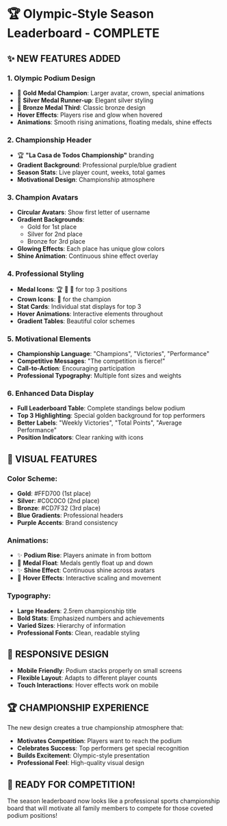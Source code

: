 # 🏆 Olympic-Style Season Leaderboard - COMPLETE

## ✨ NEW FEATURES ADDED

### 1. **Olympic Podium Design**
- 🥇 **Gold Medal Champion**: Larger avatar, crown, special animations
- 🥈 **Silver Medal Runner-up**: Elegant silver styling  
- 🥉 **Bronze Medal Third**: Classic bronze design
- **Hover Effects**: Players rise and glow when hovered
- **Animations**: Smooth rising animations, floating medals, shine effects

### 2. **Championship Header**
- 🏆 **"La Casa de Todos Championship"** branding
- **Gradient Background**: Professional purple/blue gradient
- **Season Stats**: Live player count, weeks, total games
- **Motivational Design**: Championship atmosphere

### 3. **Champion Avatars**
- **Circular Avatars**: Show first letter of username
- **Gradient Backgrounds**: 
  - Gold for 1st place
  - Silver for 2nd place  
  - Bronze for 3rd place
- **Glowing Effects**: Each place has unique glow colors
- **Shine Animation**: Continuous shine effect overlay

### 4. **Professional Styling**
- **Medal Icons**: 🏆 🥈 🥉 for top 3 positions
- **Crown Icons**: 👑 for the champion
- **Stat Cards**: Individual stat displays for top 3
- **Hover Animations**: Interactive elements throughout
- **Gradient Tables**: Beautiful color schemes

### 5. **Motivational Elements**
- **Championship Language**: "Champions", "Victories", "Performance"
- **Competitive Messages**: "The competition is fierce!"
- **Call-to-Action**: Encouraging participation
- **Professional Typography**: Multiple font sizes and weights

### 6. **Enhanced Data Display**
- **Full Leaderboard Table**: Complete standings below podium
- **Top 3 Highlighting**: Special golden background for top performers
- **Better Labels**: "Weekly Victories", "Total Points", "Average Performance"
- **Position Indicators**: Clear ranking with icons

## 🎨 VISUAL FEATURES

### Color Scheme:
- **Gold**: #FFD700 (1st place)
- **Silver**: #C0C0C0 (2nd place)  
- **Bronze**: #CD7F32 (3rd place)
- **Blue Gradients**: Professional headers
- **Purple Accents**: Brand consistency

### Animations:
- ✨ **Podium Rise**: Players animate in from bottom
- 🏃 **Medal Float**: Medals gently float up and down
- ✨ **Shine Effect**: Continuous shine across avatars
- 🎯 **Hover Effects**: Interactive scaling and movement

### Typography:
- **Large Headers**: 2.5rem championship title
- **Bold Stats**: Emphasized numbers and achievements
- **Varied Sizes**: Hierarchy of information
- **Professional Fonts**: Clean, readable styling

## 📱 RESPONSIVE DESIGN
- **Mobile Friendly**: Podium stacks properly on small screens
- **Flexible Layout**: Adapts to different player counts
- **Touch Interactions**: Hover effects work on mobile

## 🏆 CHAMPIONSHIP EXPERIENCE
The new design creates a true championship atmosphere that:
- **Motivates Competition**: Players want to reach the podium
- **Celebrates Success**: Top performers get special recognition
- **Builds Excitement**: Olympic-style presentation
- **Professional Feel**: High-quality visual design

## 🚀 READY FOR COMPETITION!
The season leaderboard now looks like a professional sports championship board that will motivate all family members to compete for those coveted podium positions!
